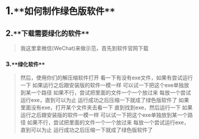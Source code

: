 # 1.`**如何制作绿色版软件**`



## 2.`**下载需要绿化的软件**`
> 我这里拿微信(WeChat)来做示范，首先到软件官网下载



### 3.`**绿化软件**`
> 然后，使用你们的解压缩软件打开
> 看一下有没有exe文件，如果有尝试运行一下
> 如果运行之后跟安装版的软件一模一样
> 可以试一下把这个exe单独放到某一个路径
> 如果不行，尝试把里面的文件一个一个放过来
> 每放一个尝试运行exe，直到可以为止
> 运行成功之后压缩一下就成了绿色版软件了
> 如果里面没有exe，打开某个文件夹去看一下
> 直到找到exe，然后运行一下
> 如果运行之后跟安装版的软件一模一样
> 可以试一下把这个exe单独放到某一个路径
> 如果不行，尝试把里面的文件一个一个放过来
> 每放一个尝试运行exe，直到可以为止
> 运行成功之后压缩一下就成了绿色版软件了
